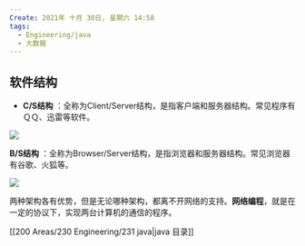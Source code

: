 ```yaml
---
Create: 2021年 十月 30日, 星期六 14:58
tags: 
  - Engineering/java
  - 大数据
---
```

## 软件结构

- **C/S结构** ：全称为Client/Server结构，是指客户端和服务器结构。常见程序有ＱＱ、迅雷等软件。

![](https://images-1257755739.cos.ap-guangzhou.myqcloud.com/hexo/posts/java-internet/1_cs.jpg)

**B/S结构** ：全称为Browser/Server结构，是指浏览器和服务器结构。常见浏览器有谷歌、火狐等。

![](https://images-1257755739.cos.ap-guangzhou.myqcloud.com/hexo/posts/java-internet/2_bs.jpg)

两种架构各有优势，但是无论哪种架构，都离不开网络的支持。**网络编程**，就是在一定的协议下，实现两台计算机的通信的程序。

[[200 Areas/230 Engineering/231 java|java 目录]]